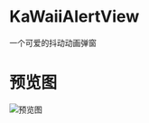 # KaWaiiAlertView

一个可爱的抖动动画弹窗

# 预览图
 ![预览图](https://pan.baidu.com/disk/home#list/path=%2F&vmode=list)
